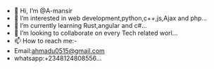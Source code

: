 - 👋 Hi, I’m @A-mansir
- 👀 I’m interested in web development,python,c++,js,Ajax and php...
- 🌱 I’m currently learning Rust,angular and c#...
- 💞️ I’m looking to collaborate on every Tech related worl...
- 📫 How to reach me:-
- Email:ahmadu0515@gmail.com
- whatsapp:+2348124808556...

<!---
A-mansir/A-mansir is a ✨ special ✨ repository because its `README.md` (this file) appears on your GitHub profile.
You can click the Preview link to take a look at your changes.
--->
